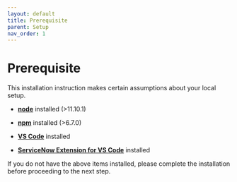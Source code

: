 ```yaml
---
layout: default
title: Prerequisite
parent: Setup
nav_order: 1
---
```


# Prerequisite
This installation instruction makes certain assumptions about your local setup.

- __[node](https://nodejs.org/en/download/)__ installed (>11.10.1)

- __[npm](https://www.npmjs.com/get-npm)__ installed (>6.7.0)

- __[VS Code](https://code.visualstudio.com/docs/setup/setup-overview)__ installed

- __[ServiceNow Extension for VS Code](https://docs.servicenow.com/bundle/newyork-application-development/page/build/applications/concept/vs-code.html)__ installed

If you do not have the above items installed, please complete the installation before proceeding to the next step.